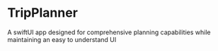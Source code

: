 # TripPlanner
A swiftUI app designed for comprehensive planning capabilities while maintaining an easy to understand UI
